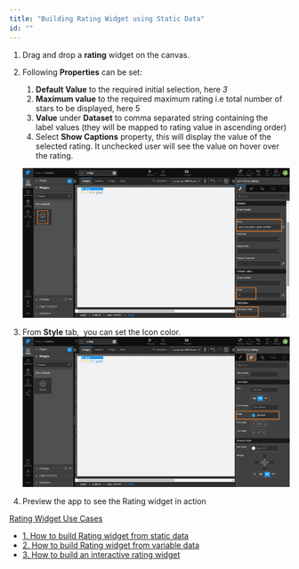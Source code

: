 ```yaml
---
title: "Building Rating Widget using Static Data"
id: ""
---
```


1. Drag and drop a **rating** widget on the canvas.
2. Following **Properties** can be set:
    
    1. **Default Value** to the required initial selection, here _3_
    2. **Maximum value** to the required maximum rating i.e total number of stars to be displayed, here 5
    3. **Value** under **Dataset** to comma separated string containing the label values (they will be mapped to rating value in ascending order)
    4. Select **Show Captions** property, this will display the value of the selected rating. It unchecked user will see the value on hover over the rating.
    
    [![](/learn/assets/rating_usage_props.png)](/learn/assets/rating_usage_props.png)
3. From **Style** tab,  you can set the Icon color. [![](/learn/assets/rating_usage_style.png)](/learn/assets/rating_usage_style.png)
4. Preview the app to see the Rating widget in action

[Rating Widget Use Cases](/learn/app-development/widgets/form-widgets/rating-widget/#use-cases)

- [1\. How to build Rating widget from static data](#)
- [2\. How to build Rating widget from variable data](/learn/how-tos/rating-widget-using-variable/)
- [3\. How to build an interactive rating widget](/learn/how-tos/rating-widget-interactive/)
